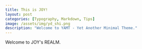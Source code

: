 ```yaml
---
title: This is JOY!
layout: post
categories: [Typography, Markdown, Tips]
image: /assets/img/yd_shi.png
description: "Welcome to YAMT - Yet Another Minimal Theme."
---
```


Welcome to JOY's REALM.
